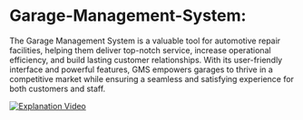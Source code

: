 # Garage-Management-System:
The Garage Management System is a valuable tool for automotive repair facilities, helping them deliver top-notch service, increase operational efficiency, 
and build lasting customer relationships. With its user-friendly interface and powerful features, GMS empowers garages to thrive in a competitive market while 
ensuring a seamless and satisfying experience for both customers and staff.

[![Explanation Video](https://img.youtube.com/vi/VIDEO_ID/0.jpg)](https://www.youtube.com/watch?v=jY_YVQkFIvg)
